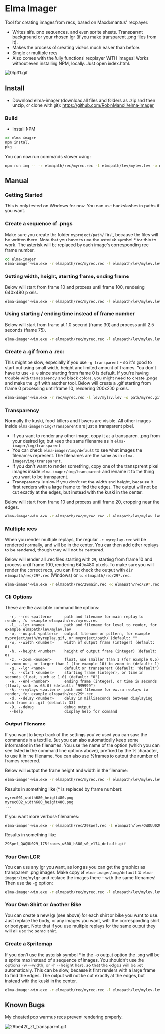 # Elma Imager
<!-- markdown editor: https://dillinger.io/ -->
Tool for creating images from recs, based on Maxdamantus' recplayer.

- Writes gifs, png sequences, and even sprite sheets. Transparent background or your chosen lgr (if you make transparent .png files from it).
- Makes the process of creating videos much easier than before.
- Single or multiple recs
- Also comes with the fully functional recplayer WITH images! Works without even installing NPM, locally. Just open index.html.

![0lp31.gif](https://github.com/RobinManoli/elma-imager/blob/master/image_output/0lp31.gif?raw=true)

## Install
- Download elma-imager (download all files and folders as .zip and then unzip, or clone with git): https://github.com/RobinManoli/elma-imager

### Build
- Install NPM
```sh
cd elma-imager
npm install
pkg .
```
You can now run commands slower using:
```sh
npm run img -- -r elmapath/rec/myrec.rec -l elmapath/lev/mylev.lev -o myproject/path/myrec*.png
```


## Manual

### Getting Started
This is only tested on Windows for now. You can use backslashes in paths if you want.


### Create a sequence of .pngs
Make sure you create the folder ```myproject/path/``` first, because the files will be written there.
Note that you have to use the asterisk symbol * for this to work.
The asterisk will be replaced by each image's corresponding rec frame number.
```sh
cd elma-imager
elma-imager-win.exe -r elmapath/rec/myrec.rec -l elmapath/lev/mylev.lev -o myproject/path/myrec*.png
```

### Setting width, height, starting frame, ending frame
Below will start from frame 10 and process until frame 100, rendering 640x480 pixels.
```sh
elma-imager-win.exe -r elmapath/rec/myrec.rec -l elmapath/lev/mylev.lev -o myproject/path/myrec*.png -w 640 -h 480 -s 10 -e 100
```


### Using starting / ending time instead of frame number
Below will start from frame at 1.0 second (frame 30) and process until 2.5 seconds (frame 75).
```sh
elma-imager-win.exe -r elmapath/rec/myrec.rec -l elmapath/lev/mylev.lev -o myproject/path/myrec*.png -s 1.0 -e 2.5
```


### Create a .gif from a .rec:
This might be slow, especially if you use ```-g transparent``` - so it's good to start out using small width, height and limited amount of frames. You don't have to use ```-s 0``` since starting from frame 0 is default.
If you're having trouble with transparency and black colors, you might need to create .pngs and make the .gif with another tool.
Below will create a .gif starting from frame 0 processing until frame 10, rendering 200x200 pixels.
```sh
elma-imager-win.exe -r rec/myrec.rec -l lev/mylev.lev -o path/myrec.gif -s 0 -e 10 -w 200 -h 200
```


### Transparency
Normally the kuski, food, killers and flowers are visible. All other images inside ```elma-imager/img/transparent``` are just a transparent pixel.
- If you want to render any other image, copy it as a transparent .png from your desired lgr, but keep the same filename as in ```elma-imager/img/transparent```
- You can check ```elma-imager/img/default``` to see what images the filenames represent. The filenames are the same as in ```elma-imager/img/transparent```.
- If you don't want to render something, copy one of the transparent pixel images inside ```elma-imager/img/transparent``` and rename it to the thing you want to be transparent.
- Transparency is slow if you don't set the width and height, because it first renders with a large frame to find the edges. The output will not be cut exactly at the edges, but instead with the kuski in the center.

Below will start from frame 10 and process until frame 20, cropping near the edges.
```sh
elma-imager-win.exe -r elmapath/rec/myrec.rec -l elmapath/lev/mylev.lev -o myproject/path/myrec*.png -s 10 -e 20 -g transparent
```


### Multiple recs
When you render multiple replays, the regular ```-r myreplay.rec``` will be rendered normally, and will be in the center. You can then add other replays to be rendered, though they will not be centered.

Below will render all .rec files starting with ```29```, starting from frame 10 and process until frame 100, rendering 640x480 pixels.
To make sure you will render the correct recs, you can first check the output with ```dir elmapath/rec/29*.rec``` (Windows) or ```ls elmapath/rec/29*.rec```.
```sh
elma-imager-win.exe -r elmapath/rec/29main.rec -R elmapath/rec/29*.rec -l elmapath/lev/mylev.lev -o myproject/path/myrec*.png -w 640 -h 480 -s 10 -e 100
```


### Cli Options
These are the available command line options:
```
  -r, --rec <pattern>      path and filename for main replay to render, for example elmapath/rec/myrec.rec
  -l, --lev <name>         path and filename for level to render, for example elmapath/lev/mylev.lev
  -o, --output <pattern>   output filename or pattern, for example myproject/path/myreplay.gif, or myproject/path/ (default: "")
  -w, --width <number>     width of output frame (integer) (default: 0)
  -h, --height <number>    height of output frame (integer) (default: 0)
  -z, --zoom <number>      float, use smaller than 1 (for example 0.5) to zoom out, or larger than 1 (for example 10) to zoom in (default: 1)
  -g, --lgr <name>         default or transparent (default: "default")
  -s, --start <number>     starting frame (integer), or time in seconds (float, such as 1.0) (default: "0")
  -e, --end <number>       ending frame (integer), or time in seconds (float, such as 65.0) (default: "999999")
  -R, --replays <pattern>  path and filename for extra replays to render, for example elmapath/rec/29*.rec
  -d, --delay <number>     delay in milliseconds between displaying each frame in .gif (default: 33)
  -D, --debug              debug output
  --help                   display help for command
```


### Output Filename
If you want to keep track of the settings you've used you can save the commands in a textfile. But you can also automatically keep some information in the filenames.
You use the name of the option (which you can see listed in the command line options above), prefixed by the % character, to use it in the filename.
You can also use %frames to output the number of frames rendered.

Below will output the frame height and width in the filename:
```sh
elma-imager-win.exe -r elmapath/rec/myrec.rec -l elmapath/lev/mylev.lev -o myproject/path/myrec*_width%width_height%height.png -w 680 -h 480
```
Results in something like (* is replaced by frame number):
```sh
myrec001_width680_height480.png
myrec002_width680_height480.png
...
```
If you want more verbose filenames:
```sh
elma-imager-win.exe -r elmapath/rec/29Spef.rec -l elmapath/lev/QWQUU029.lev -o myproject/path/%rec_%lev_%framesframes_w%width_h%height_s%start_e%end_%lgr.gif -w 300 -h 300
```
Results in something like:
```sh
29Spef_QWQUU029_175frames_w300_h300_s0_e174_default.gif
```


### Your Own LGR
You can use any lgr you want, as long as you can get the graphics as transparent .png images. Make copy of ```elma-imager/img/default``` to ```elma-imager/img/mylgr``` and replace the images there - with the same filenames!
Then use the -g option:
```sh
elma-imager-win.exe -r elmapath/rec/myrec.rec -l elmapath/lev/mylev.lev -o myproject/path/myrec*.png -g mylgr
```


### Your Own Shirt or Another Bike
You can create a new lgr (see above) for each shirt or bike you want to use. Just replace the body, or any images you want, with the corresponding shirt or bodypart. Note that if you use multiple replays for the same output they will all use the same shirt.


### Create a Spritemap
If you don't use the asterisk symbol * in the -o output option the .png will be a sprite map instead of a sequence of images.
You shouldn't use the options -w --width, or -h --height here, so that the edges will be set automatically.
This can be slow, because it first renders with a large frame to find the edges. The output will not be cut exactly at the edges, but instead with the kuski in the center.
```sh
elma-imager-win.exe -r elmapath/rec/myrec.rec -l elmapath/lev/mylev.lev -o myproject/path/myrec.png -s 10 -e 100 -g transparent
```

## Known Bugs
My cheated pop warmup recs prevent rendering properly.

![29be420_z1_transparent.gif](https://github.com/RobinManoli/elma-imager/blob/master/image_output/29be420_z1_transparent.gif?raw=true)
